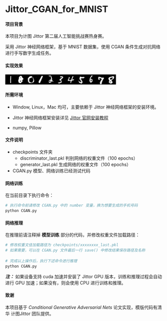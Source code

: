 # Jittor_CGAN_for_MNIST

#### **项目背景**

本项目为计图 Jittor 第二届人工智能挑战赛热身赛。

采用 Jittor 神经网络框架，基于 MNIST 数据集，使用 CGAN 条件生成对抗网络进行手写数字生成任务。

#### 实现效果

![模拟手机号码](result.png)

#### 所需环境

- Window, Linux，Mac 均可，主要依赖于 Jittor 神经网络框架的安装环境。

- Jittor 神经网络框架安装详见 [Jittor 官网安装教程](https://cg.cs.tsinghua.edu.cn/jittor/download/)

- numpy, Pillow

#### 文件说明

- checkpoints 文件夹
  - discriminator_last.pkl  判别网络的权重文件（100 epochs）
  - generator_last.pkl  生成网络的权重文件（100 epochs）
- CGAN.py 模型、网络训练已经测试代码

#### 网络训练

在当前目录下执行命令：

```python
# 执行命令前请修改 CGAN.py 中的 number 变量，换为想要生成的手机号码
python CGAN.py
```

#### 网络推理

在推理前请注释掉 **模型训练** 部分的代码，并修改权重文件加载路径：

```python
# 修改权重文佳加载路径为 checkpoints/xxxxxxxx_last.pkl
# 如果需要，可以在 CGAN.py 文件最后一行 save() 中修改结果保存路径及名称

# 完成以上操作后，执行下述命令进行推理
python CGAN.py
```

***注：*** 如果设备支持 cuda 加速并安装了 Jittor GPU 版本，训练和推理过程会自动进行 GPU 加速；如果没有，则会使用 CPU 进行训练和推理。

#### 致谢

本项目基于 *Conditional Generative Adversarial Nets* 论文实现，模版代码有清华 计图Jittor 团队提供。

